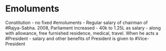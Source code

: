 # Emoluments
Constitution - no fixed #emoluments - Regular salary of chairman of #Rajya-Sabha. 2008,  Parliament increased - 40k to 1.25L as salary - along with allowance, free furnished residence, medical, travel.
When he acts a #President - salary and other benefits of President is given to #Vice-President 
